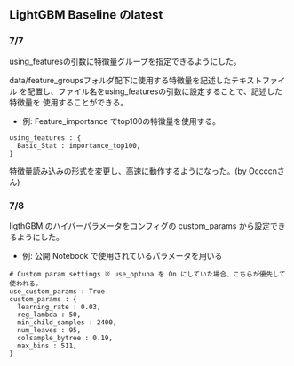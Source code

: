 ## LightGBM Baseline のlatest


### 7/7
using_featuresの引数に特徴量グループを指定できるようにした。

data/feature_groupsフォルダ配下に使用する特徴量を記述したテキストファイル
を配置し、ファイル名をusing_featuresの引数に設定することで、記述した特徴量を
使用することができる。

* 例: Feature_importance でtop100の特徴量を使用する。

```
using_features : {
  Basic_Stat : importance_top100,
}
```

特徴量読み込みの形式を変更し、高速に動作するようになった。(by Occccnさん)

### 7/8
ligthGBM のハイパーパラメータをコンフィグの custom_params から設定できるようにした。

* 例: 公開 Notebook で使用されているパラメータを用いる

```
# Custom param settings ※ use_optuna を On にしていた場合、こちらが優先して使われる。
use_custom_params : True
custom_params : {
  learning_rate : 0.03, 
  reg_lambda : 50,
  min_child_samples : 2400,
  num_leaves : 95,
  colsample_bytree : 0.19,
  max_bins : 511,
} 
```